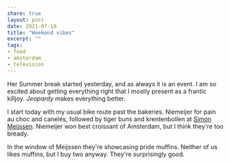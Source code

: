 ```yaml
---
share: true
layout: post
date: 2021-07-10
title: "Weekend vibes"
excerpt: ""
tags:
- food
- amsterdam
- television
---
```

Her Summer break started yesterday, and as always it is an event. I am so excited about getting everything right that I mostly present as a frantic killjoy. _Jeopardy_ makes everything better.

I start today with my usual bike route past the bakeries. Niemeijer for pain au choc and canelés, followed by tiger buns and krentenbollen at [Simon Meijssen](https://simonmeijssen.nl/). Niemeijer won best croissant of Amsterdam, but I think they're too bready.

In the window of Meijssen they're showcasing pride muffins. Neither of us likes muffins, but I buy two anyway. They're surprisingly good.